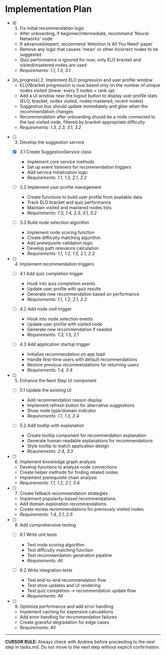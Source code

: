 # Implementation Plan

- [x] 1. Fix initial recommendation logic
  - After onboarding, if beginner/intermediate, recommend 'Neural Networks' node
  - If advanced/expert, recommend 'Attention Is All You Need' paper
  - Remove any logic that causes 'mean' or other incorrect nodes to be suggested
  - Quiz performance is ignored for now; only ELO bracket and visited/mastered nodes are used
  - _Requirements: 1.1, 1.3, 3.1_

- [in_progress] 2. Implement ELO progression and user profile window
  - ELO/Bracket progression is now based only on the number of unique nodes visited (linear: every 5 nodes = rank up)
  - Add a UI window near the logout button to display user profile stats (ELO, bracket, nodes visited, nodes mastered, recent nodes)
  - Suggestion box should update immediately and glow when the recommendation changes
  - Recommendation after onboarding should be a node connected to the last visited node, filtered by bracket-appropriate difficulty
  - _Requirements: 1.3, 2.3, 3.1, 3.2_

- [ ] 3. Develop the suggestion service
  - [x] 3.1 Create SuggestionService class
    - Implement core service methods
    - Set up event listeners for recommendation triggers
    - Add service initialization logic
    - _Requirements: 1.1, 1.3, 2.1, 2.2_

  - [ ] 3.2 Implement user profile management
    - Create functions to build user profile from available data
    - Track ELO bracket and quiz performance
    - Maintain visited and mastered nodes lists
    - _Requirements: 1.3, 1.4, 2.3, 3.1, 3.2_

  - [ ] 3.3 Build node selection algorithm
    - Implement node scoring function
    - Create difficulty matching algorithm
    - Add prerequisite validation logic
    - Develop path relevance calculation
    - _Requirements: 1.1, 1.2, 1.5, 2.1, 2.2_

- [ ] 4. Implement recommendation triggers
  - [ ] 4.1 Add quiz completion trigger
    - Hook into quiz completion events
    - Update user profile with quiz results
    - Generate new recommendation based on performance
    - _Requirements: 1.1, 1.2, 2.1, 2.2_

  - [ ] 4.2 Add node visit trigger
    - Hook into node selection events
    - Update user profile with visited node
    - Generate new recommendation if needed
    - _Requirements: 1.3, 1.5, 2.1_

  - [ ] 4.3 Add application startup trigger
    - Initialize recommendation on app load
    - Handle first-time users with default recommendations
    - Restore previous recommendations for returning users
    - _Requirements: 1.4, 3.4_

- [ ] 5. Enhance the Next Step UI component
  - [ ] 5.1 Update the existing UI
    - Add recommendation reason display
    - Implement refresh button for alternative suggestions
    - Show node type/domain indicator
    - _Requirements: 1.1, 1.3, 2.4_

  - [ ] 5.2 Add tooltip with explanation
    - Create tooltip component for recommendation explanation
    - Generate human-readable explanations for recommendations
    - Style tooltip to match application design
    - _Requirements: 2.4, 3.3_

- [ ] 6. Implement knowledge graph analysis
  - Develop functions to analyze node connections
  - Create helper methods for finding related nodes
  - Implement prerequisite chain analysis
  - _Requirements: 1.1, 1.2, 2.1, 3.4_

- [ ] 7. Create fallback recommendation strategies
  - Implement popularity-based recommendations
  - Add domain exploration recommendations
  - Create review recommendations for previously visited nodes
  - _Requirements: 1.4, 2.1, 2.5_

- [ ] 8. Add comprehensive testing
  - [ ] 8.1 Write unit tests
    - Test node scoring algorithm
    - Test difficulty matching function
    - Test recommendation generation pipeline
    - _Requirements: All_

  - [ ] 8.2 Write integration tests
    - Test end-to-end recommendation flow
    - Test store updates and UI rendering
    - Test quiz completion → recommendation update flow
    - _Requirements: All_

- [ ] 9. Optimize performance and add error handling
  - Implement caching for expensive calculations
  - Add error handling for recommendation failures
  - Create graceful degradation for edge cases
  - _Requirements: All_

---

**CURSOR RULE:** Always check with Andrew before proceeding to the next step in tasks.md. Do not move to the next step without explicit confirmation.